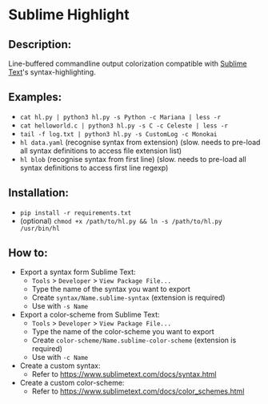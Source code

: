 # Sublime Highlight

## Description:
Line-buffered commandline output colorization compatible with [Sublime Text](https://www.sublimetext.com/)'s
syntax-highlighting.

## Examples:

* `cat hl.py | python3 hl.py -s Python -c Mariana | less -r`
* `cat helloworld.c | python3 hl.py -s C -c Celeste | less -r`
* `tail -f log.txt | python3 hl.py -s CustomLog -c Monokai`
* `hl data.yaml` (recognise syntax from extension) (slow. needs to pre-load all syntax definitions to access file extension list)
* `hl blob` (recognise syntax from first line) (slow. needs to pre-load all syntax definitions to access first line regexp)

## Installation:

* `pip install -r requirements.txt`
* (optional) `chmod +x /path/to/hl.py && ln -s /path/to/hl.py /usr/bin/hl`

## How to:
- Export a syntax form Sublime Text:
	- `Tools` > `Developer` > `View Package File...`
	- Type the name of the syntax you want to export
	- Create `syntax/Name.sublime-syntax` (extension is required)
	- Use with `-s Name`
- Export a color-scheme from Sublime Text:
	- `Tools` > `Developer` > `View Package File...`
	- Type the name of the color-scheme you want to export
	- Create `color-scheme/Name.sublime-color-scheme` (extension is required)
	- Use with `-c Name`
- Create a custom syntax:
	- Refer to https://www.sublimetext.com/docs/syntax.html
- Create a custom color-scheme:
	- Refer to https://www.sublimetext.com/docs/color_schemes.html
